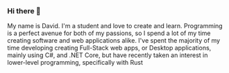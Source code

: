 ### Hi there 👋
<p>   My name is David. I'm a student and love to create and learn. Programming is a perfect avenue for both of my passions, so I spend a lot of my time creating software and web applications alike. I've spent the majority of my time developing creating Full-Stack web apps, or Desktop applications, mainly using C#, and .NET Core, but have recently taken an interest in lower-level programming, specifically with Rust
</p>

